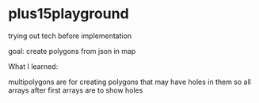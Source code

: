 # plus15playground
trying out tech before implementation

goal: create polygons from json in map

What I learned:

multipolygons are for creating polygons that may have holes in them
so all arrays after first arrays are to show holes


